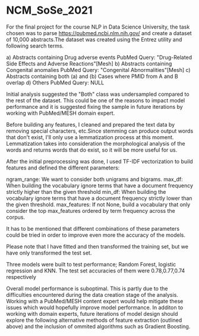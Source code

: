 # NCM_SoSe_2021

For the final project for the course NLP in Data Science University, the task chosen was to parse https://pubmed.ncbi.nlm.nih.gov/ and create a dataset of 10,000 abstracts.The dataset was created using the Entrez utility and following search terms.

a) Abstracts containing Drug adverse events
PubMed Query: "Drug-Related Side Effects and Adverse Reactions"[Mesh]
b) Abstracts containing Congenital anomalies
PubMed Query: "Congenital Abnormalities"[Mesh]
c) Abstracts containing both (a) and (b)
Cases where PMID from A and B overlap
d) Others
PubMed Query: NULL

Initial analysis suggested the "Both" class was undersampled compared to the rest of the dataset. This could be one of the reasons to impact model performance and it is suggested fixing the sample in future iterations by working with PubMed/MESH domain expert.

Before building any features, I cleaned and prepared the text data by removing special characters, etc.Since stemming can produce output words that don't exist, I'll only use a lemmatization process at this moment. Lemmatization takes into consideration the morphological analysis of the words and returns words that do exist, so it will be more useful for us.

After the initial preprocessing was done, I used TF-IDF vectorization to build features and defined the different parameters:

ngram_range: We want to consider both unigrams and bigrams.
max_df: When building the vocabulary ignore terms that have a document frequency strictly higher than the given threshold
min_df: When building the vocabulary ignore terms that have a document frequency strictly lower than the given threshold.
max_features: If not None, build a vocabulary that only consider the top max_features ordered by term frequency across the corpus.

It has to be mentioned that different combinations of these parameters could be tried in order to improve even more the accuracy of the models.

Please note that I have fitted and then transformed the training set, but we have only transformed the test set.

Three models were built to test performance; Random Forest, logistic regression and KNN. The test set accuracies of them were 0.78,0.77,0.74 respectively

Overall model performance is suboptimal. This is partly due to the difficulties encountered during the data creation stage of the analysis. Working with a PubMed/MESH content expert would help mitigate these issues which would hopefully improve model performance. In additon to working with domain experts, future iterations of model design should explore the following alternative methods of feature extraction (outlined above) and the inclusion of ommited algorithms such as Gradient Boosting.
